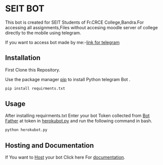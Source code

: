 # SEIT BOT

This bot is created for SEIT Students of Fr.CRCE College,Bandra.For accessing all assignments,Files without accesing moodle server of college directly to the mobile using telegram.

If you want to access bot made by me:-[link for telegram](https://t.me/SEIT_bot)


## Installation

First Clone this Repository.

Use the package manager [pip](https://pip.pypa.io/en/stable/) to install Python telegram Bot .
```bash
pip install requirments.txt
```

## Usage
After installing requirments.txt 
Enter your bot Token collected from [Bot Father](https://telegram.me/botfather) at token in [herokubot.py](https://github.com/pushpak1300/SEITbot/blob/master/herokubot.py) and run the following command in bash.
```bash
python herokubot.py
```
## Hosting and Documentation

If You want to [Host](https://github.com/python-telegram-bot/python-telegram-bot/wiki/Where-to-host-Telegram-Bots) your bot Click here For [documentation](https://github.com/python-telegram-bot/python-telegram-bot/wiki).

